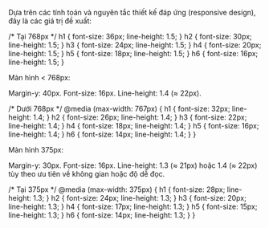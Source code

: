 Dựa trên các tính toán và nguyên tắc thiết kế đáp ứng (responsive design), đây là các giá trị đề xuất:

/* Tại 768px */
h1 { font-size: 36px; line-height: 1.5; }
h2 { font-size: 30px; line-height: 1.5; }
h3 { font-size: 24px; line-height: 1.5; }
h4 { font-size: 20px; line-height: 1.5; }
h5 { font-size: 18px; line-height: 1.5; }
h6 { font-size: 16px; line-height: 1.5; }


Màn hình < 768px:

Margin-y: 40px.
Font-size: 16px.
Line-height: 1.4 (≈ 22px).

/* Dưới 768px */
@media (max-width: 767px) {
  h1 { font-size: 32px; line-height: 1.4; }
  h2 { font-size: 26px; line-height: 1.4; }
  h3 { font-size: 22px; line-height: 1.4; }
  h4 { font-size: 18px; line-height: 1.4; }
  h5 { font-size: 16px; line-height: 1.4; }
  h6 { font-size: 14px; line-height: 1.4; }
}


Màn hình 375px:

Margin-y: 30px.
Font-size: 16px.
Line-height: 1.3 (≈ 21px) hoặc 1.4 (≈ 22px) tùy theo ưu tiên về không gian hoặc độ dễ đọc.

/* Tại 375px */
@media (max-width: 375px) {
  h1 { font-size: 28px; line-height: 1.3; }
  h2 { font-size: 24px; line-height: 1.3; }
  h3 { font-size: 20px; line-height: 1.3; }
  h4 { font-size: 17px; line-height: 1.3; }
  h5 { font-size: 15px; line-height: 1.3; }
  h6 { font-size: 14px; line-height: 1.3; }
}